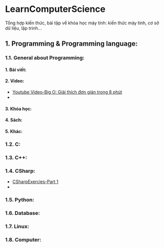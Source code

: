 # LearnComputerScience
Tổng hợp kiến thức, bài tập về khóa học máy tính: kiến thức máy tính, cơ sở dữ liệu, lập trình... 


## 1. Programming & Programming language:
### 1.1. General about Programming:
#### 1. Bài viết:
#### 2. Video:
- [Youtube Video-Big O: Giải thích đơn giản trong 8 phút](https://www.youtube.com/watch?v=06L8cB1_xgs)
- 
#### 3. Khóa học:
#### 4. Sách:
#### 5. Khác:
### 1.2. C:
### 1.3. C++:
### 1.4. CSharp:
- [CSharpExercies-Part 1](https://github.com/hocvoichuyengia/LearnComputerScience/blob/main/CSharp/PracticeCodeCSharp/CSharpExercises-Part%201.md)
- 
### 1.5. Python:
### 1.6. Database:
### 1.7. Linux:
### 1.8. Computer:
